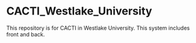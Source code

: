 # CACTI_Westlake_University
  This repository is for CACTI in Westlake University. This system includes front and back.  
